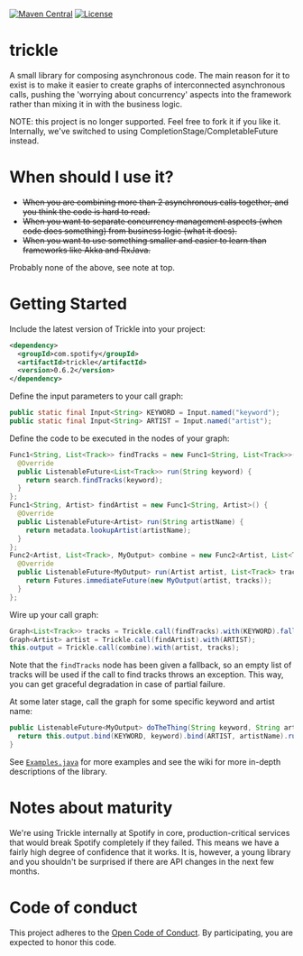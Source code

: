 [![Maven Central](https://img.shields.io/maven-central/v/com.spotify/trickle.svg)](https://search.maven.org/#search%7Cga%7C1%7Cg%3A%22com.spotify%22%20trickle*)
[![License](https://img.shields.io/github/license/spotify/trickle.svg)](LICENSE.txt)

# trickle

A small library for composing asynchronous code. The main reason for it to exist is to make it
easier to create graphs of interconnected asynchronous calls, pushing the 'worrying about
concurrency' aspects into the framework rather than mixing it in with the business logic.

NOTE: this project is no longer supported. Feel free to fork it if you like it. Internally, we've
switched to using CompletionStage/CompletableFuture instead.

# When should I use it?

- ~~When you are combining more than 2 asynchronous calls together, and you think the code is hard to read.~~
- ~~When you want to separate concurrency management aspects (when code does something) from business logic (what it does).~~
- ~~When you want to use something smaller and easier to learn than frameworks like Akka and RxJava.~~

Probably none of the above, see note at top.

# Getting Started

Include the latest version of Trickle into your project:

```xml
<dependency>
  <groupId>com.spotify</groupId>
  <artifactId>trickle</artifactId>
  <version>0.6.2</version>
</dependency>
```

Define the input parameters to your call graph:

```java
public static final Input<String> KEYWORD = Input.named("keyword");
public static final Input<String> ARTIST = Input.named("artist");
```

Define the code to be executed in the nodes of your graph:

```java
Func1<String, List<Track>> findTracks = new Func1<String, List<Track>>() {
  @Override
  public ListenableFuture<List<Track>> run(String keyword) {
    return search.findTracks(keyword);
  }
};
Func1<String, Artist> findArtist = new Func1<String, Artist>() {
  @Override
  public ListenableFuture<Artist> run(String artistName) {
    return metadata.lookupArtist(artistName);
  }
};
Func2<Artist, List<Track>, MyOutput> combine = new Func2<Artist, List<Track>, MyOutput>() {
  @Override
  public ListenableFuture<MyOutput> run(Artist artist, List<Track> tracks) {
    return Futures.immediateFuture(new MyOutput(artist, tracks));
  }
};
```

Wire up your call graph:

```java
Graph<List<Track>> tracks = Trickle.call(findTracks).with(KEYWORD).fallback(emptyList());
Graph<Artist> artist = Trickle.call(findArtist).with(ARTIST);
this.output = Trickle.call(combine).with(artist, tracks);
```

Note that the `findTracks` node has been given a fallback, so an empty list of tracks will
be used if the call to find tracks throws an exception. This way, you can get graceful degradation
in case of partial failure.

At some later stage, call the graph for some specific keyword and artist name:

```java
public ListenableFuture<MyOutput> doTheThing(String keyword, String artistName) {
  return this.output.bind(KEYWORD, keyword).bind(ARTIST, artistName).run();
}
```

See [`Examples.java`](src/examples/java/com/spotify/trickle/example/Examples.java) for more examples
and see the wiki for more in-depth descriptions of the library.

# Notes about maturity

We're using Trickle internally at Spotify in core, production-critical services that would break
Spotify completely if they failed. This means we have a fairly high degree of confidence that it
works. It is, however, a young library and you shouldn't be surprised if there are API changes
in the next few months.

# Code of conduct

This project adheres to the [Open Code of Conduct][code-of-conduct]. By participating, you are expected to honor this code.

[code-of-conduct]: https://github.com/spotify/code-of-conduct/blob/master/code-of-conduct.md
